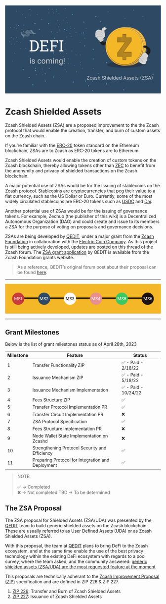 ![speed limit sign](../../assets/images/zcash-shielded-assets.png "Defi-is-coming-to-zcash-ecosystem")

# Zcash Shielded Assets

Zcash Shielded Assets (ZSA) are a proposed improvement to the the Zcash protocol that would enable the creation, transfer, and burn of custom assets on the Zcash chain.

If you’re familiar with the [ERC-20](https://ethereum.org/en/developers/docs/standards/tokens/erc-20/) token standard on the Ethereum blockchain, ZSAs are to Zcash as ERC-20 tokens are to Ethereum.

Zcash Shielded Assets would enable the creation of custom tokens on the Zcash blockchain, thereby allowing tokens other than [ZEC](https://wiki.zechub.xyz/using-zec-privately) to benefit from the anonymity and privacy of shielded transactions on the Zcash blockchain.

A major potential use of ZSAs would be for the issuing of stablecoins on the Zcash protocol. Stablecoins are cryptocurrencies that peg their value to a fiat currency, such as the US Dollar or Euro. Currently, some of the most widely circulated stablecoins are ERC-20 tokens such as [USDC](https://www.circle.com/en/usdc) and [Dai](https://docs.makerdao.com/).

Another potential use of ZSAs would be for the issuing of governance tokens. For example, Zechub (the publisher of this wiki) is a Decentralized Autonomous Organization (DAO) and could create and issue to its members a ZSA for the purpose of voting on proposals and governance decisions.

ZSAs are being developed by [QEDIT](https://qed-it.com/), under a major grant from the [Zcash Foundation](https://wiki.zechub.xyz/zcash-foundation) in collaboration with the [Electric Coin Company](https://wiki.zechub.xyz/electric-coin-company). As this project is still being actively developed, updates are posted on [this thread](https://forum.zcashcommunity.com/t/grant-update-zcash-shielded-assets-monthly-updates/41153) of the Zcash forum. The [ZSA grant application](https://zcashgrants.org/gallery/25215916-53ea-4041-a3b2-6d00c487917d/33106640/) by QEDIT is available from the Zcash Foundation grants website.

> As a reference, QEDIT’s original forum post about their proposal can be found [here](https://forum.zcashcommunity.com/t/a-proposal-for-shielded-assets-zsa-uda-for-defi-on-zcash/40520).

___

![Grant Milestones](../../assets/images/milestone.png "Grant Milestones as of April 28th, 2023")

___

## Grant Milestones

Below is the list of grant milestones status as of April 28th, 2023

| Milestone  | Feature | Status |
| -------- | --------- | --------- |
| 1 | Transfer Functionality ZIP        | ✅ - Paid - 2/18/22      |
| 2 | Issuance Mechanism ZIP        | ✅ - Paid - 5/18/22      |
| 3 | Issuance Mechanism Implementation        | ✅ - Paid - 10/24/22      |
| 4 | Fees Structure ZIP       | ✅      |
| 5 | Transfer Protocol Implementation PR        | ✅      |
| 6 | Transfer Circuit Implementation PR        | ❌     |
| 7 | ZSA Protocol Specification        | ✅ |
| 8 |  Fees Structure Implementation PR        | ❌    |
| 9 | Node Wallet State Implementation on Zcashd        | ❌      |
| 10 | Strengthening Protocol Security and Efficiency       | ✅  |
| 11 | Preparing Protocol for Integration and Deployment       | ✅    |

> NOTE:<br></br> ✅ -> Completed <br> ❌ -> Not completed TBD -> To be determined


## The ZSA Proposal

The ZSA proposal for Shielded Assets (ZSA/UDA) was presented by the [QEDIT](https://qed-it.com/) team to build generic shielded assets on the Zcash blockchain. These are usually referred to as User Defined Assets (UDA) or as Zcash Shielded Assets (ZSA).

With this proposal, the team at [QEDIT](https://qed-it.com/) plans to bring DeFi to the Zcash ecosystem, and at the same time enable the use of the best privacy technology within the existing DeFi ecosystem with regards to a pool survey, where the team asked, and the community answered: [generic shielded assets (ZSA/UDA) are the most requested feature at the moment](https://twitter.com/BenarrochDaniel/status/1428327864034791429)

This proposals are technically adherant to the [Zcash Improvement Proposal (ZIP)](https://zips.z.cash/zip-0000) specification and are defined in ZIP 226 & ZIP 227.

1. [ZIP 226](https://qed-it.github.io/zips/zip-0226): Transfer and Burn of Zcash Shielded Assets
2. [ZIP 227](https://qed-it.github.io/zips/zip-0227): Issuance of Zcash Shielded Assets
